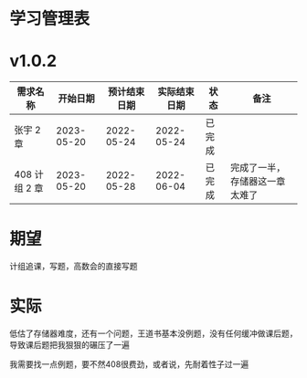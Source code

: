 # 学习管理表

# v1.0.2

| 需求名称      | 开始日期   | 预计结束日期 | 实际结束日期 | 状态   | 备注                           |
| ------------- | ---------- | ------------ | ------------ | ------ | ------------------------------ |
| 张宇 2 章     | 2023-05-20 | 2022-05-24   | 2022-05-24   | 已完成 |                                |
| 408 计组 2 章 | 2023-05-20 | 2022-05-28   | 2022-06-04   | 已完成 | 完成了一半，存储器这一章太难了 |

# 期望

计组追课，写题，高数会的直接写题

# 实际

低估了存储器难度，还有一个问题，王道书基本没例题，没有任何缓冲做课后题，导致课后题把我狠狠的碾压了一遍

我需要找一点例题，要不然408很费劲，或者说，先耐着性子过一遍